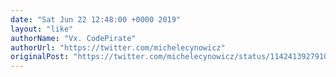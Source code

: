 ```yaml
---
date: "Sat Jun 22 12:48:00 +0000 2019"
layout: "like"
authorName: "Vx. CodePirate"
authorUrl: "https://twitter.com/michelecynowicz"
originalPost: "https://twitter.com/michelecynowicz/status/1142413927910912000"
---
```

